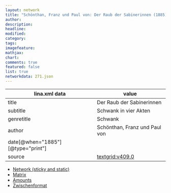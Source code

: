 ```yaml
---
layout: network
title: "Schönthan, Franz und Paul von: Der Raub der Sabinerinnen (1885)"
author:
description:
headline:
modified:
category:
tags:
imagefeature: 
mathjax: 
chart: 
comments: true
featured: false
list: true
networkdata: 271.json
---
```

lina.xml data  | value
------------- | -------------
title|Der Raub der Sabinerinnen
subtitle|Schwank in vier Akten
genretitle|Schwank
author|Schönthan, Franz und Paul von
date[@when="1885"][@type="print"]|
source|[textgrid:v409.0](https://textgridlab.org/1.0/tgcrud-public/rest/textgrid:v409.0/data)



* [Network (sticky and static)](/linas/network271)
* [Matrix](/linas/matrix271)
* [Amounts](/linas/amount271)
* [Zwischenformat](/linas/lina271 )
